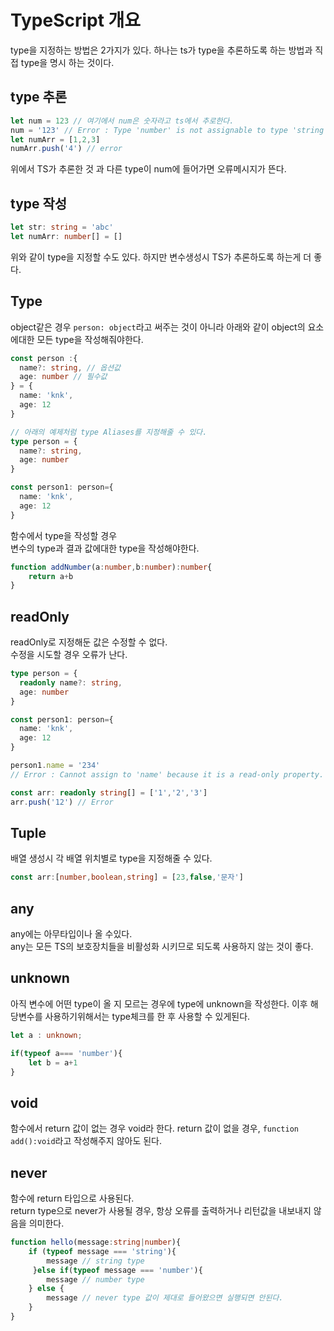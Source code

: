 

# TypeScript 개요

type을 지정하는 방법은 2가지가 있다. 하나는 ts가 type을 추론하도록 하는 방법과 직접 type을 명시 하는 것이다.

## type 추론
```ts
let num = 123 // 여기에서 num은 숫자라고 ts에서 추로한다. 
num = '123' // Error : Type 'number' is not assignable to type 'string'.
let numArr = [1,2,3]
numArr.push('4') // error
```

위에서 TS가 추론한 것 과 다른 type이 num에 들어가면 오류메시지가 뜬다. 

## type 작성
```ts
let str: string = 'abc'
let numArr: number[] = []
```
위와 같이 type을 지정할 수도 있다. 
하지만 변수생성시 TS가 추론하도록 하는게 더 좋다.

## Type

object같은 경우 `person: object`라고 써주는 것이 아니라 아래와 같이 object의 요소에대한 모든 type을 작성해줘야한다.
```ts
const person :{
  name?: string, // 옵션값
  age: number // 필수값
} = {
  name: 'knk',
  age: 12
}

// 아래의 예제처럼 type Aliases를 지정해줄 수 있다.
type person = {
  name?: string,
  age: number
}

const person1: person={
  name: 'knk',
  age: 12
}

```

함수에서 type을 작성할 경우  
변수의 type과 결과 값에대한 type을 작성해야한다.
```ts
function addNumber(a:number,b:number):number{
    return a+b
}
```

## readOnly

readOnly로 지정해둔 값은 수정할 수 없다.  
수정을 시도할 경우 오류가 난다.   
```ts
type person = {
  readonly name?: string,
  age: number
}

const person1: person={
  name: 'knk',
  age: 12
}

person1.name = '234'
// Error : Cannot assign to 'name' because it is a read-only property.

const arr: readonly string[] = ['1','2','3']
arr.push('12') // Error
```

## Tuple

배열 생성시 각 배열 위치별로 type을 지정해줄 수 있다. 
```ts
const arr:[number,boolean,string] = [23,false,'문자']
```

## any
any에는 아무타입이나 올 수있다.  
any는 모든 TS의 보호장치들을 비활성화 시키므로 되도록 사용하지 않는 것이 좋다.

## unknown 
아직 변수에 어떤 type이 올 지 모르는 경우에 type에 unknown을 작성한다. 
이후 해당변수를 사용하기위해서는 type체크를 한 후 사용할 수 있게된다.
```ts
let a : unknown;

if(typeof a=== 'number'){
    let b = a+1
}
```

## void
함수에서 return 값이 없는 경우 void라 한다. 
return 값이 없을 경우, `function add():void`라고 작성해주지 않아도 된다.

## never
함수에 return 타입으로 사용된다.  
return type으로 never가 사용될 경우, 항상 오류를 출력하거나 리턴값을 내보내지 않음을 의미한다.

```ts
function hello(message:string|number){
    if (typeof message === 'string'){
        message // string type
     }else if(typeof message === 'number'){
        message // number type
    } else {
        message // never type 값이 제대로 들어왔으면 실행되면 안된다.
    }
}
```